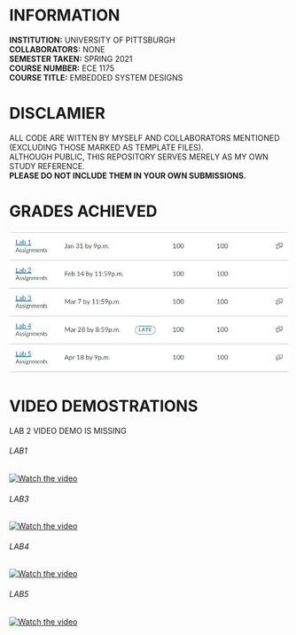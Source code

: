 # INFORMATION
__INSTITUTION:__ UNIVERSITY OF PITTSBURGH  
__COLLABORATORS:__  NONE   
__SEMESTER TAKEN:__ SPRING 2021   
__COURSE NUMBER:__  ECE 1175  
__COURSE TITLE:__   EMBEDDED SYSTEM DESIGNS 

# DISCLAMIER
ALL CODE ARE WITTEN BY MYSELF AND COLLABORATORS MENTIONED (EXCLUDING THOSE MARKED AS TEMPLATE FILES).  
ALTHOUGH PUBLIC, THIS REPOSITORY SERVES MERELY AS MY OWN STUDY REFERENCE.  
__PLEASE DO NOT INCLUDE THEM IN YOUR OWN SUBMISSIONS.__  

# GRADES ACHIEVED
![alt text](https://github.com/chien916/SPRN2021_ECE1175/blob/master/_g.jpg)

# VIDEO DEMOSTRATIONS
LAB 2 VIDEO DEMO IS MISSING
###### LAB1
[![Watch the video](https://img.youtube.com/vi/sN2ozpEkl9s/maxresdefault.jpg)](https://youtu.be/sN2ozpEkl9s)
###### LAB3
[![Watch the video](https://img.youtube.com/vi/9eM853CAv6I/maxresdefault.jpg)](https://youtu.be/9eM853CAv6I)
###### LAB4
[![Watch the video](https://img.youtube.com/vi/QL19Y8XV_3A/maxresdefault.jpg)](https://youtu.be/QL19Y8XV_3A)
###### LAB5
[![Watch the video](https://img.youtube.com/vi/CUYxpJGVAXE/maxresdefault.jpg)](https://youtu.be/CUYxpJGVAXE)
